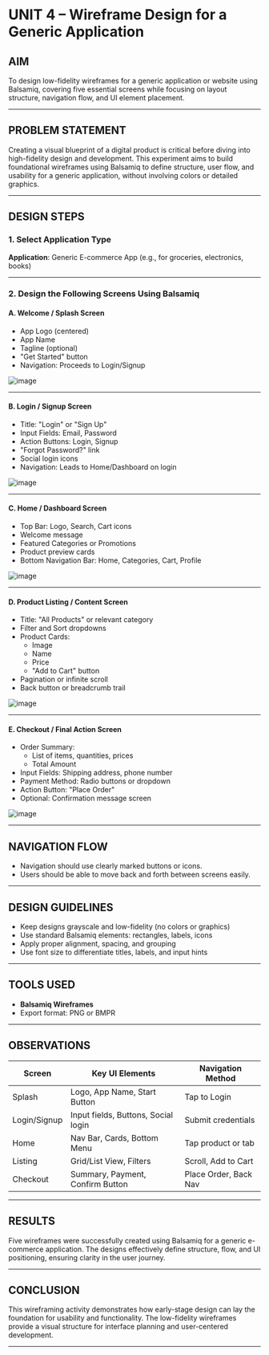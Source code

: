 # UNIT 4 – Wireframe Design for a Generic Application

## AIM
To design low-fidelity wireframes for a generic application or website using Balsamiq, covering five essential screens while focusing on layout structure, navigation flow, and UI element placement.

---

## PROBLEM STATEMENT
Creating a visual blueprint of a digital product is critical before diving into high-fidelity design and development. This experiment aims to build foundational wireframes using Balsamiq to define structure, user flow, and usability for a generic application, without involving colors or detailed graphics.

---

## DESIGN STEPS

### 1. Select Application Type

**Application**: Generic E-commerce App (e.g., for groceries, electronics, books)

---

### 2. Design the Following Screens Using Balsamiq

#### A. Welcome / Splash Screen

- App Logo (centered)
- App Name
- Tagline (optional)
- "Get Started" button
- Navigation: Proceeds to Login/Signup

![image](https://github.com/user-attachments/assets/09051ed3-940c-4e26-833b-215407ec56ac)

---

#### B. Login / Signup Screen

- Title: "Login" or "Sign Up"
- Input Fields: Email, Password
- Action Buttons: Login, Signup
- "Forgot Password?" link
- Social login icons
- Navigation: Leads to Home/Dashboard on login

![image](https://github.com/user-attachments/assets/b1d4eacd-5da1-448f-b511-17e3e2fb4149)

---

#### C. Home / Dashboard Screen

- Top Bar: Logo, Search, Cart icons
- Welcome message
- Featured Categories or Promotions
- Product preview cards
- Bottom Navigation Bar: Home, Categories, Cart, Profile

![image](https://github.com/user-attachments/assets/344d106f-b7d7-47bf-90c2-76c814001c84)

---

#### D. Product Listing / Content Screen

- Title: "All Products" or relevant category
- Filter and Sort dropdowns
- Product Cards:
  - Image
  - Name
  - Price
  - "Add to Cart" button
- Pagination or infinite scroll
- Back button or breadcrumb trail

![image](https://github.com/user-attachments/assets/82cd3fea-c3eb-47d0-926d-38adf17bf889)

---

#### E. Checkout / Final Action Screen

- Order Summary:
  - List of items, quantities, prices
  - Total Amount
- Input Fields: Shipping address, phone number
- Payment Method: Radio buttons or dropdown
- Action Button: "Place Order"
- Optional: Confirmation message screen

![image](https://github.com/user-attachments/assets/449d038b-557e-4189-ae49-0fe29b5a2132)

---

## NAVIGATION FLOW

- Navigation should use clearly marked buttons or icons.
- Users should be able to move back and forth between screens easily.

---

## DESIGN GUIDELINES

- Keep designs grayscale and low-fidelity (no colors or graphics)
- Use standard Balsamiq elements: rectangles, labels, icons
- Apply proper alignment, spacing, and grouping
- Use font size to differentiate titles, labels, and input hints

---

## TOOLS USED

- **Balsamiq Wireframes**
- Export format: PNG or BMPR

---

## OBSERVATIONS

| Screen         | Key UI Elements                     | Navigation Method     |
|----------------|--------------------------------------|------------------------|
| Splash         | Logo, App Name, Start Button         | Tap to Login           |
| Login/Signup   | Input fields, Buttons, Social login  | Submit credentials     |
| Home           | Nav Bar, Cards, Bottom Menu          | Tap product or tab     |
| Listing        | Grid/List View, Filters              | Scroll, Add to Cart    |
| Checkout       | Summary, Payment, Confirm Button     | Place Order, Back Nav  |

---

## RESULTS

Five wireframes were successfully created using Balsamiq for a generic e-commerce application. The designs effectively define structure, flow, and UI positioning, ensuring clarity in the user journey.

---

## CONCLUSION

This wireframing activity demonstrates how early-stage design can lay the foundation for usability and functionality. The low-fidelity wireframes provide a visual structure for interface planning and user-centered development.

---
